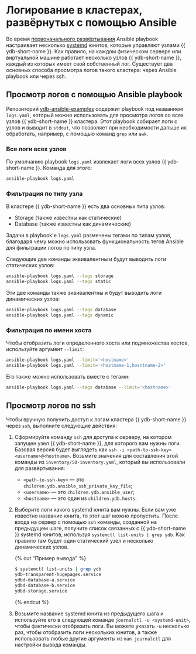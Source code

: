# Логирование в кластерах, развёрнутых с помощью Ansible

Во время [первоначального развёртывания](../initial-deployment.md) Ansible playbook настраивает несколько [systemd](https://systemd.io/) юнитов, которые управляют узлами {{ ydb-short-name }}. Как правило, на каждом физическом сервере или виртуальной машине работает несколько узлов {{ ydb-short-name }}, каждый из которых имеет свой собственный лог. Существует два основных способа просмотра логов такого кластера: через Ansible playbook или через ssh.

## Просмотр логов с помощью Ansible playbook

Репозиторий [ydb-ansible-examples](https://github.com/ydb-platform/ydb-ansible-examples) содержит playbook под названием `logs.yaml`, который можно использовать для просмотра логов со всех узлов {{ ydb-short-name }} кластера. Этот playbook собирает логи с узлов и выводит в `stdout`, что позволяет при необходимости дальше их обработать, например, с помощью команд `grep` или `awk`.

### Все логи всех узлов

По умолчанию playbook `logs.yaml` извлекает логи всех узлов {{ ydb-short-name }}. Команда для этого:

```bash
ansible-playbook logs.yaml
```

### Фильтрация по типу узла

В кластере {{ ydb-short-name }} есть два основных типа узлов:

* Storage (также известны как статические)
* Database (также известны как динамические)

Задачи в playbook'е `logs.yaml` размечены тегами по типам узлов, благодаря чему можно использовать функциональность тегов Ansible для фильтрации логов по типу узла.

Следующие две команды эквивалентны и будут выводить логи статических узлов:

```bash
ansible-playbook logs.yaml --tags storage
ansible-playbook logs.yaml --tags static
```

Эти две команды также эквивалентны и будут выводить логи динамических узлов:

```bash
ansible-playbook logs.yaml --tags database
ansible-playbook logs.yaml --tags dynamic
```

### Фильтрация по имени хоста

Чтобы отобразить логи определенного хоста или подмножества хостов, используйте аргумент `--limit`:

```bash
ansible-playbook logs.yaml --limit='<hostname>'
ansible-playbook logs.yaml --limit='<hostname-1,hosntname-2>'
```

Его также можно использовать вместе с тегами:

```bash
ansible-playbook logs.yaml --tags database --limit='<hostname>'
```

## Просмотр логов по ssh

Чтобы вручную получить доступ к логам кластера {{ ydb-short-name }} через `ssh`, выполните следующие действия:

1. Сформируйте команду `ssh` для доступа к серверу, на котором запущен узел {{ ydb-short-name }}, для которого вам нужны логи. Базовая версия будет выглядеть как `ssh -i <path-to-ssh-key> <username>@<hostname>`. Возьмите значения для составления этой команды из `inventory/50-inventory.yaml`, который вы использовали для развёртывания:

    * `<path-to-ssh-key>` — это `children.ydb.ansible_ssh_private_key_file`;
    * `<username>` — это `children.ydb.ansible_user`;
    * `<hostname>` — это один из `children.ydb.hosts`.

2. Выберите логи какого systemd юнита вам нужны. Если вам уже известно название юнита, то этот шаг можно пропустить. После входа на сервер с помощью `ssh` команды, созданной на предыдущем шаге, получите список связанных с {{ ydb-short-name }} systemd юнитов, используя `systemctl list-units | grep ydb`. Как правило там будет один статический узел и несколько динамических узлов.

    {% cut "Пример вывода" %}
    ```bash
    $ systemctl list-units | grep ydb
    ydb-transparent-hugepages.service                                              loaded active     exited    Configure Transparent Huge Pages (THP)
    ydbd-database-a.service                                                        loaded active     running   YDB dynamic node / database / a
    ydbd-database-b.service                                                        loaded active     running   YDB dynamic node / database / b
    ydbd-storage.service                                                           loaded active     running   YDB storage node
    ```
    {% endcut %}

3. Возьмите название systemd юнита из предыдущего шага и используйте его в следующей команде `journalctl -u <systemd-unit>`, чтобы фактически отобразить логи. Вы можете указать `-u` несколько раз, чтобы отобразить логи нескольких юнитов, а также использовать любые другие аргументы из `man journalctl` для настройки вывода команды.
